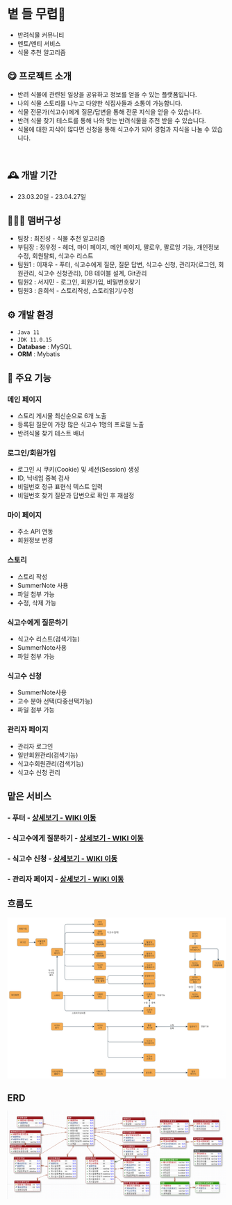 
# 볕 들 무렵🍃
- 반려식물 커뮤니티
- 멘토/멘티 서비스
- 식물 추천 알고리즘


## 😋 프로젝트 소개
- 반려 식물에 관련된 일상을 공유하고 정보를 얻을 수 있는 플랫폼입니다.
- 나의 식물 스토리를 나누고 다양한 식집사들과 소통이 가능합니다.
- 식물 전문가(식고수)에게 질문/답변을 통해 전문 지식을 얻을 수 있습니다.
- 반려 식물 찾기 테스트를 통해 나와 맞는 반려식물을 추천 받을 수 있습니다.
- 식물에 대한 지식이 많다면 신청을 통해 식고수가 되어 경험과 지식을 나눌 수 있습니다.
<br>


## 🕰️ 개발 기간
* 23.03.20일 - 23.04.27일


## 🧑‍🤝‍🧑 맴버구성
 - 팀장   : 최진성 - 식물 추천 알고리즘
 - 부팀장 : 정우정 - 헤더, 마이 페이지, 메인 페이지, 팔로우, 팔로잉 기능, 개인정보 수정, 회원탈퇴, 식고수 리스트
 - 팀원1  : 이재우 - 푸터, 식고수에게 질문, 질문 답변, 식고수 신청, 관리자(로그인, 회원관리, 식고수 신청관리), DB 테이블 설계, Git관리
 - 팀원2  : 서지민 - 로그인, 회원가입, 비밀번호찾기
 - 팀원3  : 윤희석 - 스토리작성, 스토리읽기/수정


## ⚙️ 개발 환경
- `Java 11`
- `JDK 11.0.15`
- **Database** : MySQL
- **ORM** : Mybatis


## 📌 주요 기능
### 메인 페이지
- 스토리 게시물 최신순으로 6개 노출
- 등록된 질문이 가장 많은 식고수 1명의 프로필 노출
- 반려식물 찾기 테스트 배너
 
### 로그인/회원가입
- 로그인 시 쿠키(Cookie) 및 세션(Session) 생성
- ID, 닉네임 중복 검사
- 비밀번호 정규 표현식 텍스트 입력
- 비밀번호 찾기 질문과 답변으로 확인 후 재설정


### 마이 페이지
- 주소 API 연동
- 회원정보 변경

### 스토리
- 스토리 작성
- SummerNote 사용
- 파일 첨부 가능
- 수정, 삭제 가능

### 식고수에게 질문하기
- 식고수 리스트(검색기능)
- SummerNote사용
- 파일 첨부 가능

### 식고수 신청
- SummerNote사용
- 고수 분야 선택(다중선택가능)
- 파일 첨부 가능

### 관리자 페이지
- 관리자 로그인
- 일반회원관리(검색기능)
- 식고수회원관리(검색기능)
- 식고수 신청 관리

## 맡은 서비스
### - 푸터  - <a href="" >상세보기 - WIKI 이동</a>
### - 식고수에게 질문하기  - <a href="" >상세보기 - WIKI 이동</a>
### - 식고수 신청  - <a href="" >상세보기 - WIKI 이동</a>
### - 관리자 페이지  - <a href="" >상세보기 - WIKI 이동</a>


##  흐름도
![흐름도](./image/flowMap.png)

## ERD
![ERD](./image/ERD.png)

